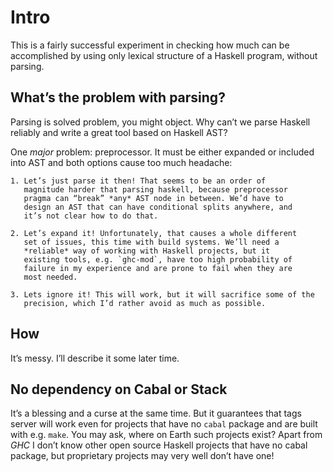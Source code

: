 # Intro

This is a fairly successful experiment in checking how much can be accomplished
by using only lexical structure of a Haskell program, without parsing.

## What’s the problem with parsing?

Parsing is solved problem, you might object. Why can’t we parse Haskell reliably
and write a great tool based on Haskell AST?

One *major* problem: preprocessor. It must be either expanded or included into
AST and both options cause too much headache:

    1. Let’s just parse it then! That seems to be an order of
       magnitude harder that parsing haskell, because preprocessor
       pragma can “break” *any* AST node in between. We’d have to
       design an AST that can have conditional splits anywhere, and
       it’s not clear how to do that.

    2. Let’s expand it! Unfortunately, that causes a whole different
       set of issues, this time with build systems. We’ll need a
       *reliable* way of working with Haskell projects, but it
       existing tools, e.g. `ghc-mod`, have too high probability of
       failure in my experience and are prone to fail when they are
       most needed.

    3. Lets ignore it! This will work, but it will sacrifice some of the
       precision, which I’d rather avoid as much as possible.

## How

It’s messy. I’ll describe it some later time.

## No dependency on Cabal or Stack

It’s a blessing and a curse at the same time. But it guarantees that
tags server will work even for projects that have no `cabal` package
and are built with e.g. `make`. You may ask, where on Earth such
projects exist? Apart from *GHC* I don’t know other open source
Haskell projects that have no cabal package, but proprietary projects
may very well don’t have one!
